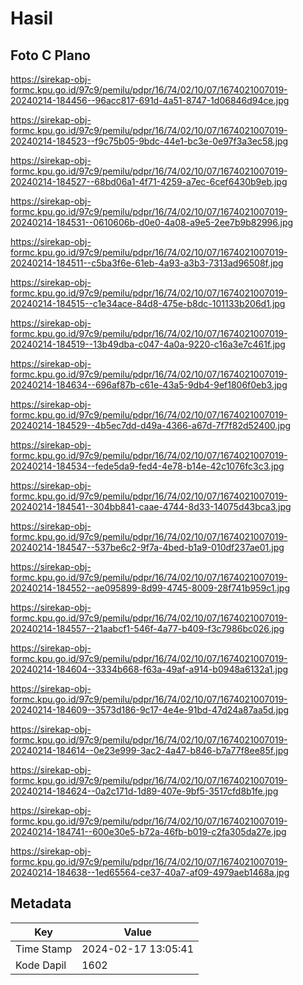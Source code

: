 # Hasil

## Foto C Plano

https://sirekap-obj-formc.kpu.go.id/97c9/pemilu/pdpr/16/74/02/10/07/1674021007019-20240214-184456--96acc817-691d-4a51-8747-1d06846d94ce.jpg

https://sirekap-obj-formc.kpu.go.id/97c9/pemilu/pdpr/16/74/02/10/07/1674021007019-20240214-184523--f9c75b05-9bdc-44e1-bc3e-0e97f3a3ec58.jpg

https://sirekap-obj-formc.kpu.go.id/97c9/pemilu/pdpr/16/74/02/10/07/1674021007019-20240214-184527--68bd06a1-4f71-4259-a7ec-6cef6430b9eb.jpg

https://sirekap-obj-formc.kpu.go.id/97c9/pemilu/pdpr/16/74/02/10/07/1674021007019-20240214-184531--0610606b-d0e0-4a08-a9e5-2ee7b9b82996.jpg

https://sirekap-obj-formc.kpu.go.id/97c9/pemilu/pdpr/16/74/02/10/07/1674021007019-20240214-184511--c5ba3f6e-61eb-4a93-a3b3-7313ad96508f.jpg

https://sirekap-obj-formc.kpu.go.id/97c9/pemilu/pdpr/16/74/02/10/07/1674021007019-20240214-184515--c1e34ace-84d8-475e-b8dc-101133b206d1.jpg

https://sirekap-obj-formc.kpu.go.id/97c9/pemilu/pdpr/16/74/02/10/07/1674021007019-20240214-184519--13b49dba-c047-4a0a-9220-c16a3e7c461f.jpg

https://sirekap-obj-formc.kpu.go.id/97c9/pemilu/pdpr/16/74/02/10/07/1674021007019-20240214-184634--696af87b-c61e-43a5-9db4-9ef1806f0eb3.jpg

https://sirekap-obj-formc.kpu.go.id/97c9/pemilu/pdpr/16/74/02/10/07/1674021007019-20240214-184529--4b5ec7dd-d49a-4366-a67d-7f7f82d52400.jpg

https://sirekap-obj-formc.kpu.go.id/97c9/pemilu/pdpr/16/74/02/10/07/1674021007019-20240214-184534--fede5da9-fed4-4e78-b14e-42c1076fc3c3.jpg

https://sirekap-obj-formc.kpu.go.id/97c9/pemilu/pdpr/16/74/02/10/07/1674021007019-20240214-184541--304bb841-caae-4744-8d33-14075d43bca3.jpg

https://sirekap-obj-formc.kpu.go.id/97c9/pemilu/pdpr/16/74/02/10/07/1674021007019-20240214-184547--537be6c2-9f7a-4bed-b1a9-010df237ae01.jpg

https://sirekap-obj-formc.kpu.go.id/97c9/pemilu/pdpr/16/74/02/10/07/1674021007019-20240214-184552--ae095899-8d99-4745-8009-28f741b959c1.jpg

https://sirekap-obj-formc.kpu.go.id/97c9/pemilu/pdpr/16/74/02/10/07/1674021007019-20240214-184557--21aabcf1-546f-4a77-b409-f3c7986bc026.jpg

https://sirekap-obj-formc.kpu.go.id/97c9/pemilu/pdpr/16/74/02/10/07/1674021007019-20240214-184604--3334b668-f63a-49af-a914-b0948a6132a1.jpg

https://sirekap-obj-formc.kpu.go.id/97c9/pemilu/pdpr/16/74/02/10/07/1674021007019-20240214-184609--3573d186-9c17-4e4e-91bd-47d24a87aa5d.jpg

https://sirekap-obj-formc.kpu.go.id/97c9/pemilu/pdpr/16/74/02/10/07/1674021007019-20240214-184614--0e23e999-3ac2-4a47-b846-b7a77f8ee85f.jpg

https://sirekap-obj-formc.kpu.go.id/97c9/pemilu/pdpr/16/74/02/10/07/1674021007019-20240214-184624--0a2c171d-1d89-407e-9bf5-3517cfd8b1fe.jpg

https://sirekap-obj-formc.kpu.go.id/97c9/pemilu/pdpr/16/74/02/10/07/1674021007019-20240214-184741--600e30e5-b72a-46fb-b019-c2fa305da27e.jpg

https://sirekap-obj-formc.kpu.go.id/97c9/pemilu/pdpr/16/74/02/10/07/1674021007019-20240214-184638--1ed65564-ce37-40a7-af09-4979aeb1468a.jpg


## Metadata

| Key        | Value               |
| ---------- | ------------------- |
| Time Stamp | 2024-02-17 13:05:41 |
| Kode Dapil | 1602                |



